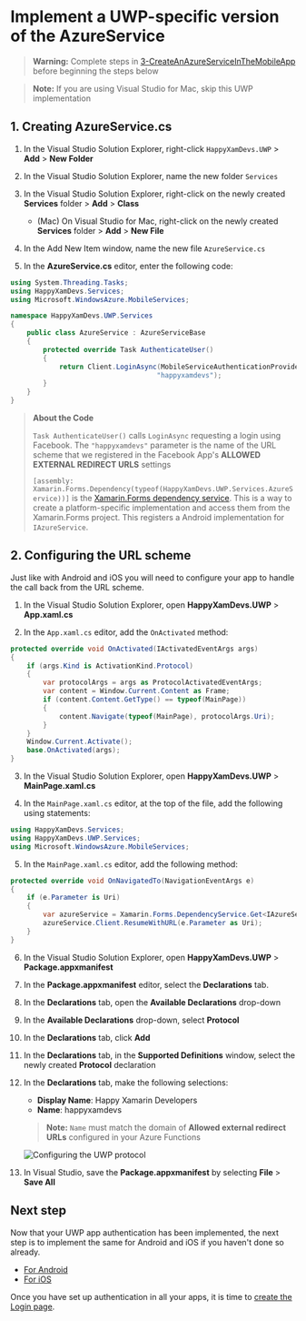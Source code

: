 # Implement a UWP-specific version of the AzureService

> **Warning:** Complete steps in [3-CreateAnAzureServiceInTheMobileApp](./3-CreateAnAzureServiceInTheMobileApp.md) before beginning the steps below

> **Note:** If you are using Visual Studio for Mac, skip this UWP implementation

## 1. Creating AzureService.cs

1. In the Visual Studio Solution Explorer, right-click `HappyXamDevs.UWP` > **Add** > **New Folder**

2. In the Visual Studio Solution Explorer, name the new folder `Services`

3. In the Visual Studio Solution Explorer, right-click on the newly created **Services** folder > **Add** > **Class**

    - (Mac) On Visual Studio for Mac, right-click on the newly created **Services** folder > **Add** > **New File**

4. In the Add New Item window, name the new file `AzureService.cs`

5. In the **AzureService.cs** editor, enter the following code:

```cs
using System.Threading.Tasks;
using HappyXamDevs.Services;
using Microsoft.WindowsAzure.MobileServices;

namespace HappyXamDevs.UWP.Services
{
    public class AzureService : AzureServiceBase
    {
        protected override Task AuthenticateUser()
        {
            return Client.LoginAsync(MobileServiceAuthenticationProvider.Facebook,
                                    "happyxamdevs");
        }
    }
}
```

> **About the Code**
>
> `Task AuthenticateUser()` calls `LoginAsync` requesting a login using Facebook. The `"happyxamdevs"` parameter is the name of the URL scheme that we registered in the Facebook App's **ALLOWED EXTERNAL REDIRECT URLS** settings
>
> `[assembly: Xamarin.Forms.Dependency(typeof(HappyXamDevs.UWP.Services.AzureService))]` is the [Xamarin.Forms dependency service](https://docs.microsoft.com/xamarin/xamarin-forms/app-fundamentals/dependency-service/?WT.mc_id=mobileappsoftomorrow-workshop-jabenn). This is a way to create a platform-specific implementation and access them from the Xamarin.Forms project. This registers a Android implementation for `IAzureService`.

## 2. Configuring the URL scheme

Just like with Android and iOS you will need to configure your app to handle the call back from the URL scheme.

1. In the Visual Studio Solution Explorer, open **HappyXamDevs.UWP** > **App.xaml.cs**

2. In the `App.xaml.cs` editor, add the `OnActivated` method:

```csharp
protected override void OnActivated(IActivatedEventArgs args)
{
    if (args.Kind is ActivationKind.Protocol)
    {
        var protocolArgs = args as ProtocolActivatedEventArgs;
        var content = Window.Current.Content as Frame;
        if (content.Content.GetType() == typeof(MainPage))
        {
            content.Navigate(typeof(MainPage), protocolArgs.Uri);
        }
    }
    Window.Current.Activate();
    base.OnActivated(args);
}
```

3. In the Visual Studio Solution Explorer, open **HappyXamDevs.UWP** > **MainPage.xaml.cs**

4. In the `MainPage.xaml.cs` editor, at the top of the file, add the following using statements:

```csharp
using HappyXamDevs.Services;
using HappyXamDevs.UWP.Services;
using Microsoft.WindowsAzure.MobileServices;
```

5. In the `MainPage.xaml.cs` editor, add the following method:

```csharp
protected override void OnNavigatedTo(NavigationEventArgs e)
{
    if (e.Parameter is Uri)
    {
        var azureService = Xamarin.Forms.DependencyService.Get<IAzureService>() as AzureService;
        azureService.Client.ResumeWithURL(e.Parameter as Uri);
    }
}
```

6. In the Visual Studio Solution Explorer, open **HappyXamDevs.UWP** > **Package.appxmanifest**

7. In the **Package.appxmanifest** editor, select the **Declarations** tab.

8. In the **Declarations** tab, open the **Available Declarations** drop-down

9. In the **Available Declarations** drop-down, select **Protocol**

10. In the **Declarations** tab, click **Add**

11. In the **Declarations** tab, in the **Supported Definitions** window, select the newly created **Protocol** declaration

12. In the **Declarations** tab, make the following selections:
    - **Display Name**: Happy Xamarin Developers
    - **Name**: happyxamdevs
    > **Note:** `Name` must match the domain of **Allowed external redirect URLs** configured in your Azure Functions

    ![Configuring the UWP protocol](../Images/VS2017ConfigureUWPProtocol.png)

13. In Visual Studio, save the **Package.appxmanifest** by selecting **File** > **Save All**

## Next step

Now that your UWP app authentication has been implemented, the next step is to implement the same for Android and iOS if you haven't done so already.

* [For Android](./3_1-CreateAnAzureServiceInTheMobileAppDroid.md)
* [For iOS](./3_2-CreateAnAzureServiceInTheMobileAppIos.md)

Once you have set up authentication in all your apps, it is time to [create the Login page](./4-CreateLoginPage.md).
